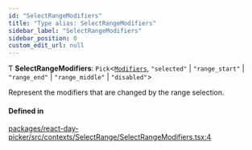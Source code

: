 ```yaml
---
id: "SelectRangeModifiers"
title: "Type alias: SelectRangeModifiers"
sidebar_label: "SelectRangeModifiers"
sidebar_position: 0
custom_edit_url: null
---
```


Ƭ **SelectRangeModifiers**: `Pick`<[`Modifiers`](Modifiers), ``"selected"`` \| ``"range_start"`` \| ``"range_end"`` \| ``"range_middle"`` \| ``"disabled"``\>

Represent the modifiers that are changed by the range selection.

#### Defined in

[packages/react-day-picker/src/contexts/SelectRange/SelectRangeModifiers.tsx:4](https://github.com/gpbl/react-day-picker/blob/b5db746c/packages/react-day-picker/src/contexts/SelectRange/SelectRangeModifiers.tsx#L4)
